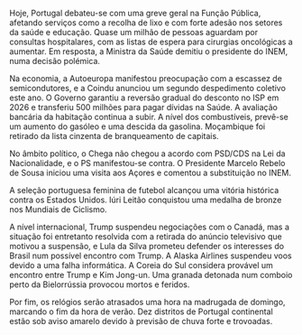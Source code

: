 Hoje, Portugal debateu-se com uma greve geral na Função Pública, afetando serviços como a recolha de lixo e com forte adesão nos setores da saúde e educação. Quase um milhão de pessoas aguardam por consultas hospitalares, com as listas de espera para cirurgias oncológicas a aumentar. Em resposta, a Ministra da Saúde demitiu o presidente do INEM, numa decisão polémica.

Na economia, a Autoeuropa manifestou preocupação com a escassez de semicondutores, e a Coindu anunciou um segundo despedimento coletivo este ano. O Governo garantiu a reversão gradual do desconto no ISP em 2026 e transferiu 500 milhões para pagar dívidas na Saúde. A avaliação bancária da habitação continua a subir. A nível dos combustíveis, prevê-se um aumento do gasóleo e uma descida da gasolina. Moçambique foi retirado da lista cinzenta de branqueamento de capitais.

No âmbito político, o Chega não chegou a acordo com PSD/CDS na Lei da Nacionalidade, e o PS manifestou-se contra. O Presidente Marcelo Rebelo de Sousa iniciou uma visita aos Açores e comentou a substituição no INEM.

A seleção portuguesa feminina de futebol alcançou uma vitória histórica contra os Estados Unidos. Iúri Leitão conquistou uma medalha de bronze nos Mundiais de Ciclismo.

A nível internacional, Trump suspendeu negociações com o Canadá, mas a situação foi entretanto resolvida com a retirada do anúncio televisivo que motivou a suspensão, e Lula da Silva prometeu defender os interesses do Brasil num possível encontro com Trump. A Alaska Airlines suspendeu voos devido a uma falha informática. A Coreia do Sul considera provável um encontro entre Trump e Kim Jong-un. Uma granada detonada num comboio perto da Bielorrússia provocou mortos e feridos.

Por fim, os relógios serão atrasados uma hora na madrugada de domingo, marcando o fim da hora de verão. Dez distritos de Portugal continental estão sob aviso amarelo devido à previsão de chuva forte e trovoadas.